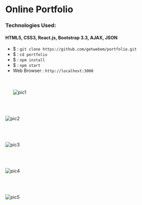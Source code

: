 # Online Portfolio
### Technologies Used:
#### HTML5, CSS3, React.js, Bootstrap 3.3, AJAX, JSON
 - $ :  `git clone https://github.com/getwebem/portfolio.git`
 - $   :  `cd portfolio`
 - $  :  `npm install`
 - $  :  `npm start`
 - Web Browser :  `http://localhost:3000`
 <br/><br/>
<br/><br/>
![pic1]()
<br/><br/>

<br/><br/>
![pic2]()
<br/><br/>

<br/><br/>
![pic3]()
<br/><br/>

<br/><br/>
![pic4]()
<br/><br/>

<br/><br/>
![pic5]()
<br/><br/>
